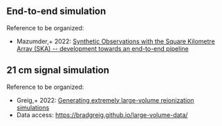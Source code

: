 ## End-to-end simulation
Reference to be organized:
* Mazumder,+ 2022: [Synthetic Observations with the Square Kilometre Array (SKA) -- development towards an end-to-end pipeline](https://ui.adsabs.harvard.edu/abs/2022arXiv221104302M)


## 21 cm signal simulation
Reference to be organized:
* Greig,+ 2022: [Generating extremely large-volume reionization simulations](https://ui.adsabs.harvard.edu/abs/2022MNRAS.516.5588G)
* Data access: https://bradgreig.github.io/large-volume-data/
